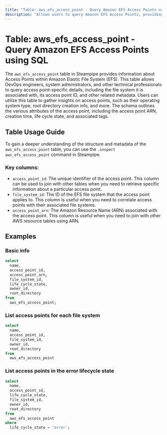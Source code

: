 ```yaml
---
title: "Table: aws_efs_access_point - Query Amazon EFS Access Points using SQL"
description: "Allows users to query Amazon EFS Access Points, providing detailed information about each access point's configuration, including the file system it is associated with, its access point ID, and other related metadata."
---
```


# Table: aws_efs_access_point - Query Amazon EFS Access Points using SQL

The `aws_efs_access_point` table in Steampipe provides information about Access Points within Amazon Elastic File System (EFS). This table allows DevOps engineers, system administrators, and other technical professionals to query access point-specific details, including the file system it is associated with, its access point ID, and other related metadata. Users can utilize this table to gather insights on access points, such as their operating system type, root directory creation info, and more. The schema outlines the various attributes of the access point, including the access point ARN, creation time, life cycle state, and associated tags.

## Table Usage Guide

To gain a deeper understanding of the structure and metadata of the `aws_efs_access_point` table, you can use the `.inspect aws_efs_access_point` command in Steampipe.

### Key columns:

- `access_point_id`: The unique identifier of the access point. This column can be used to join with other tables when you need to retrieve specific information about a particular access point.
- `file_system_id`: The ID of the EFS file system that the access point applies to. This column is useful when you need to correlate access points with their associated file systems.
- `access_point_arn`: The Amazon Resource Name (ARN) associated with the access point. This column is useful when you need to join with other AWS resource tables using ARN.

## Examples

### Basic info

```sql
select
  name,
  access_point_id,
  access_point_arn,
  file_system_id,
  life_cycle_state,
  owner_id,
  root_directory
from
  aws_efs_access_point;
```


### List access points for each file system

```sql
select
  name,
  access_point_id,
  file_system_id,
  owner_id,
  root_directory
from
  aws_efs_access_point
```


### List access points in the error lifecycle state

```sql
select
  name,
  access_point_id,
  life_cycle_state,
  file_system_id,
  owner_id,
  root_directory
from
  aws_efs_access_point
where
  life_cycle_state = 'error';
```
